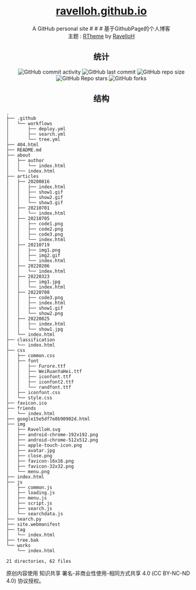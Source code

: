 <div align="center">

# [ravelloh.github.io](https://ravelloh.github.io)
A GitHub personal site # # # 基于GithubPage的个人博客  
主题 : [RTheme](https://github.com/ravelloh/RTheme) by [RavelloH](https://github.com/ravelloh)
## 统计
![GitHub commit activity](https://img.shields.io/github/commit-activity/y/RavelloH/ravelloh.github.io?style=for-the-badge)
![GitHub last commit](https://img.shields.io/github/last-commit/RavelloH/ravelloh.github.io?style=for-the-badge)
![GitHub repo size](https://img.shields.io/github/repo-size/RavelloH/ravelloh.github.io?style=for-the-badge)
![GitHub Repo stars](https://img.shields.io/github/stars/RavelloH/ravelloh.github.io?style=for-the-badge)
![GitHub forks](https://img.shields.io/github/forks/RavelloH/ravelloh.github.io?style=for-the-badge)

## 结构
</div>

<!-- readme-tree start -->
```
.
├── .github
│   └── workflows
│       ├── deploy.yml
│       ├── search.yml
│       └── tree.yml
├── 404.html
├── README.md
├── about
│   ├── author
│   │   └── index.html
│   └── index.html
├── articles
│   ├── 20200816
│   │   ├── index.html
│   │   ├── show1.gif
│   │   ├── show2.gif
│   │   └── show3.gif
│   ├── 20210701
│   │   └── index.html
│   ├── 20210705
│   │   ├── code1.png
│   │   ├── code2.png
│   │   ├── code3.png
│   │   └── index.html
│   ├── 20210719
│   │   ├── img1.png
│   │   ├── img2.gif
│   │   └── index.html
│   ├── 20220206
│   │   └── index.html
│   ├── 20220323
│   │   ├── img1.jpg
│   │   └── index.html
│   ├── 20220708
│   │   ├── code3.png
│   │   ├── index.html
│   │   ├── show1.gif
│   │   └── show2.png
│   ├── 20220825
│   │   ├── index.html
│   │   └── show1.jpg
│   └── index.html
├── classification
│   └── index.html
├── css
│   ├── common.css
│   ├── font
│   │   ├── Furore.ttf
│   │   ├── WeiRuanYaHei.ttf
│   │   ├── iconfont.ttf
│   │   ├── iconfont2.ttf
│   │   └── randfont.ttf
│   ├── iconfont.css
│   └── style.css
├── favicon.ico
├── friends
│   └── index.html
├── google15e5df7e8b90902d.html
├── img
│   ├── RavelloH.svg
│   ├── android-chrome-192x192.png
│   ├── android-chrome-512x512.png
│   ├── apple-touch-icon.png
│   ├── avatar.jpg
│   ├── close.png
│   ├── favicon-16x16.png
│   ├── favicon-32x32.png
│   └── menu.png
├── index.html
├── js
│   ├── common.js
│   ├── loading.js
│   ├── menu.js
│   ├── script.js
│   ├── search.js
│   └── searchdata.js
├── search.py
├── site.webmanifest
├── tag
│   └── index.html
├── tree.bak
└── works
    └── index.html

21 directories, 62 files
```
<!-- readme-tree end -->
原创内容使用 知识共享 署名-非商业性使用-相同方式共享 4.0 (CC BY-NC-ND 4.0) 协议授权。
